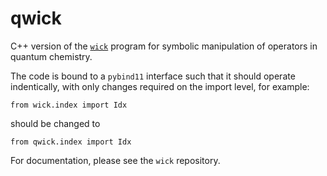 qwick
=====

C++ version of the [`wick`](https://github.com/awhite862/wick) program for symbolic manipulation of operators in quantum chemistry.

The code is bound to a `pybind11` interface such that it should operate indentically, with only changes required on the import level, for example:

```
from wick.index import Idx
```

should be changed to

```
from qwick.index import Idx
```

For documentation, please see the `wick` repository.
